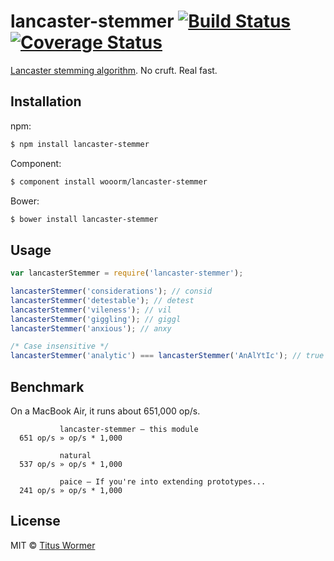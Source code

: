 # lancaster-stemmer [![Build Status](https://img.shields.io/travis/wooorm/lancaster-stemmer.svg?style=flat)](https://travis-ci.org/wooorm/lancaster-stemmer) [![Coverage Status](https://img.shields.io/coveralls/wooorm/lancaster-stemmer.svg?style=flat)](https://coveralls.io/r/wooorm/lancaster-stemmer?branch=master)

[Lancaster stemming algorithm](http://www.comp.lancs.ac.uk/computing/research/stemming/index.htm). No cruft. Real fast.

## Installation

npm:
```sh
$ npm install lancaster-stemmer
```

Component:
```sh
$ component install wooorm/lancaster-stemmer
```

Bower:
```sh
$ bower install lancaster-stemmer
```

## Usage

```js
var lancasterStemmer = require('lancaster-stemmer');

lancasterStemmer('considerations'); // consid
lancasterStemmer('detestable'); // detest
lancasterStemmer('vileness'); // vil
lancasterStemmer('giggling'); // giggl
lancasterStemmer('anxious'); // anxy

/* Case insensitive */
lancasterStemmer('analytic') === lancasterStemmer('AnAlYtIc'); // true
```

## Benchmark

On a MacBook Air, it runs about 651,000 op/s.

```
           lancaster-stemmer — this module
  651 op/s » op/s * 1,000

           natural
  537 op/s » op/s * 1,000

           paice — If you're into extending prototypes...
  241 op/s » op/s * 1,000
```

## License

MIT © [Titus Wormer](http;//wooorm.com)
